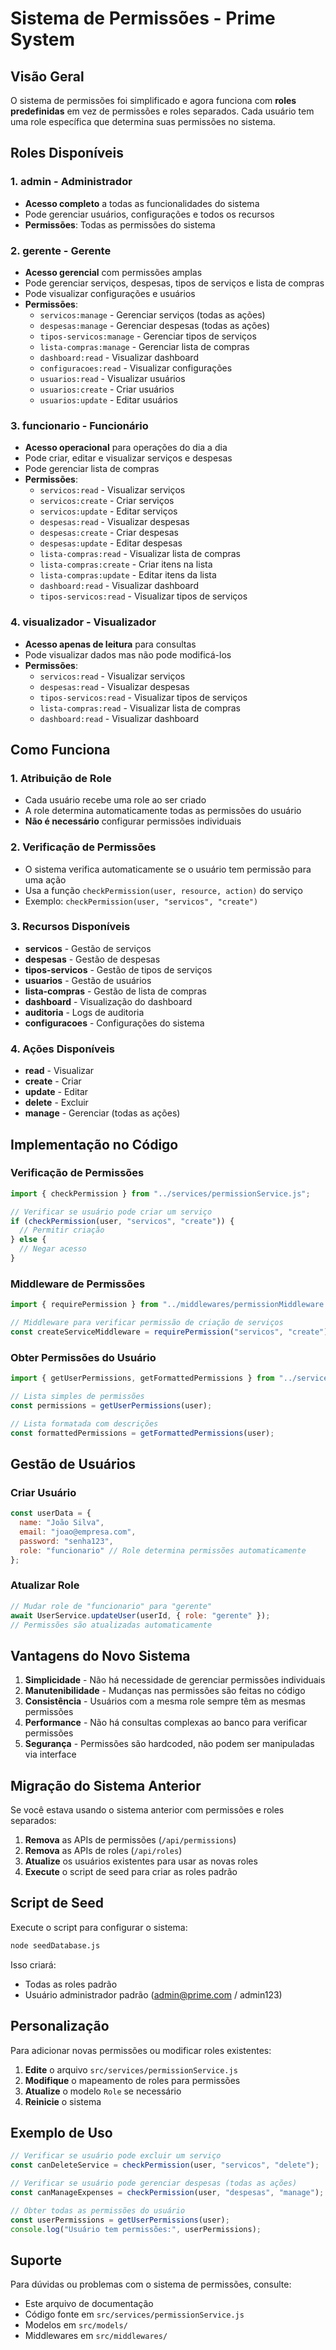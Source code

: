# Sistema de Permissões - Prime System

## Visão Geral

O sistema de permissões foi simplificado e agora funciona com **roles predefinidas** em vez de permissões e roles separados. Cada usuário tem uma role específica que determina suas permissões no sistema.

## Roles Disponíveis

### 1. **admin** - Administrador
- **Acesso completo** a todas as funcionalidades do sistema
- Pode gerenciar usuários, configurações e todos os recursos
- **Permissões**: Todas as permissões do sistema

### 2. **gerente** - Gerente
- **Acesso gerencial** com permissões amplas
- Pode gerenciar serviços, despesas, tipos de serviços e lista de compras
- Pode visualizar configurações e usuários
- **Permissões**:
  - `servicos:manage` - Gerenciar serviços (todas as ações)
  - `despesas:manage` - Gerenciar despesas (todas as ações)
  - `tipos-servicos:manage` - Gerenciar tipos de serviços
  - `lista-compras:manage` - Gerenciar lista de compras
  - `dashboard:read` - Visualizar dashboard
  - `configuracoes:read` - Visualizar configurações
  - `usuarios:read` - Visualizar usuários
  - `usuarios:create` - Criar usuários
  - `usuarios:update` - Editar usuários

### 3. **funcionario** - Funcionário
- **Acesso operacional** para operações do dia a dia
- Pode criar, editar e visualizar serviços e despesas
- Pode gerenciar lista de compras
- **Permissões**:
  - `servicos:read` - Visualizar serviços
  - `servicos:create` - Criar serviços
  - `servicos:update` - Editar serviços
  - `despesas:read` - Visualizar despesas
  - `despesas:create` - Criar despesas
  - `despesas:update` - Editar despesas
  - `lista-compras:read` - Visualizar lista de compras
  - `lista-compras:create` - Criar itens na lista
  - `lista-compras:update` - Editar itens da lista
  - `dashboard:read` - Visualizar dashboard
  - `tipos-servicos:read` - Visualizar tipos de serviços

### 4. **visualizador** - Visualizador
- **Acesso apenas de leitura** para consultas
- Pode visualizar dados mas não pode modificá-los
- **Permissões**:
  - `servicos:read` - Visualizar serviços
  - `despesas:read` - Visualizar despesas
  - `tipos-servicos:read` - Visualizar tipos de serviços
  - `lista-compras:read` - Visualizar lista de compras
  - `dashboard:read` - Visualizar dashboard

## Como Funciona

### 1. **Atribuição de Role**
- Cada usuário recebe uma role ao ser criado
- A role determina automaticamente todas as permissões do usuário
- **Não é necessário** configurar permissões individuais

### 2. **Verificação de Permissões**
- O sistema verifica automaticamente se o usuário tem permissão para uma ação
- Usa a função `checkPermission(user, resource, action)` do serviço
- Exemplo: `checkPermission(user, "servicos", "create")`

### 3. **Recursos Disponíveis**
- **servicos** - Gestão de serviços
- **despesas** - Gestão de despesas
- **tipos-servicos** - Gestão de tipos de serviços
- **usuarios** - Gestão de usuários
- **lista-compras** - Gestão de lista de compras
- **dashboard** - Visualização do dashboard
- **auditoria** - Logs de auditoria
- **configuracoes** - Configurações do sistema

### 4. **Ações Disponíveis**
- **read** - Visualizar
- **create** - Criar
- **update** - Editar
- **delete** - Excluir
- **manage** - Gerenciar (todas as ações)

## Implementação no Código

### Verificação de Permissões
```javascript
import { checkPermission } from "../services/permissionService.js";

// Verificar se usuário pode criar um serviço
if (checkPermission(user, "servicos", "create")) {
  // Permitir criação
} else {
  // Negar acesso
}
```

### Middleware de Permissões
```javascript
import { requirePermission } from "../middlewares/permissionMiddleware.js";

// Middleware para verificar permissão de criação de serviços
const createServiceMiddleware = requirePermission("servicos", "create");
```

### Obter Permissões do Usuário
```javascript
import { getUserPermissions, getFormattedPermissions } from "../services/permissionService.js";

// Lista simples de permissões
const permissions = getUserPermissions(user);

// Lista formatada com descrições
const formattedPermissions = getFormattedPermissions(user);
```

## Gestão de Usuários

### Criar Usuário
```javascript
const userData = {
  name: "João Silva",
  email: "joao@empresa.com",
  password: "senha123",
  role: "funcionario" // Role determina permissões automaticamente
};
```

### Atualizar Role
```javascript
// Mudar role de "funcionario" para "gerente"
await UserService.updateUser(userId, { role: "gerente" });
// Permissões são atualizadas automaticamente
```

## Vantagens do Novo Sistema

1. **Simplicidade** - Não há necessidade de gerenciar permissões individuais
2. **Manutenibilidade** - Mudanças nas permissões são feitas no código
3. **Consistência** - Usuários com a mesma role sempre têm as mesmas permissões
4. **Performance** - Não há consultas complexas ao banco para verificar permissões
5. **Segurança** - Permissões são hardcoded, não podem ser manipuladas via interface

## Migração do Sistema Anterior

Se você estava usando o sistema anterior com permissões e roles separados:

1. **Remova** as APIs de permissões (`/api/permissions`)
2. **Remova** as APIs de roles (`/api/roles`)
3. **Atualize** os usuários existentes para usar as novas roles
4. **Execute** o script de seed para criar as roles padrão

## Script de Seed

Execute o script para configurar o sistema:

```bash
node seedDatabase.js
```

Isso criará:
- Todas as roles padrão
- Usuário administrador padrão (admin@prime.com / admin123)

## Personalização

Para adicionar novas permissões ou modificar roles existentes:

1. **Edite** o arquivo `src/services/permissionService.js`
2. **Modifique** o mapeamento de roles para permissões
3. **Atualize** o modelo `Role` se necessário
4. **Reinicie** o sistema

## Exemplo de Uso

```javascript
// Verificar se usuário pode excluir um serviço
const canDeleteService = checkPermission(user, "servicos", "delete");

// Verificar se usuário pode gerenciar despesas (todas as ações)
const canManageExpenses = checkPermission(user, "despesas", "manage");

// Obter todas as permissões do usuário
const userPermissions = getUserPermissions(user);
console.log("Usuário tem permissões:", userPermissions);
```

## Suporte

Para dúvidas ou problemas com o sistema de permissões, consulte:
- Este arquivo de documentação
- Código fonte em `src/services/permissionService.js`
- Modelos em `src/models/`
- Middlewares em `src/middlewares/`
